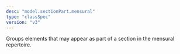 ```yaml
---
desc: "model.sectionPart.mensural"
type: "classSpec"
version: "v3"
---
```


Groups elements that may appear as part of a section in the mensural repertoire.